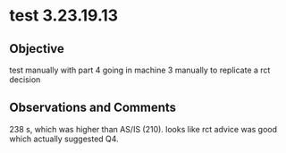 # test 3.23.19.13
## Objective

test manually with part 4 going in machine 3 manually to replicate a rct decision

## Observations and Comments
238 s, which was higher than AS/IS (210). looks like rct advice was good which actually suggested Q4.

